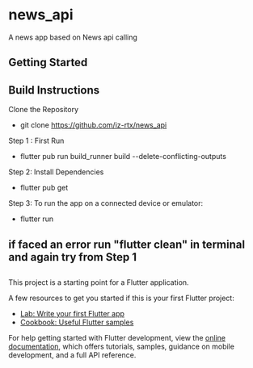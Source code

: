# news_api

A news app based on News api calling

## Getting Started

## Build Instructions  
Clone the Repository
  - git clone https://github.com/iz-rtx/news_api

 Step 1 : First Run
  - flutter pub run build_runner build --delete-conflicting-outputs

Step 2: Install Dependencies
  - flutter pub get

Step 3: To run the app on a connected device or emulator: 
  - flutter run

## if faced an error run "flutter clean" in terminal and again try from Step 1
##
##
This project is a starting point for a Flutter application.

A few resources to get you started if this is your first Flutter project:

- [Lab: Write your first Flutter app](https://docs.flutter.dev/get-started/codelab)
- [Cookbook: Useful Flutter samples](https://docs.flutter.dev/cookbook)

For help getting started with Flutter development, view the
[online documentation](https://docs.flutter.dev/), which offers tutorials,
samples, guidance on mobile development, and a full API reference.

